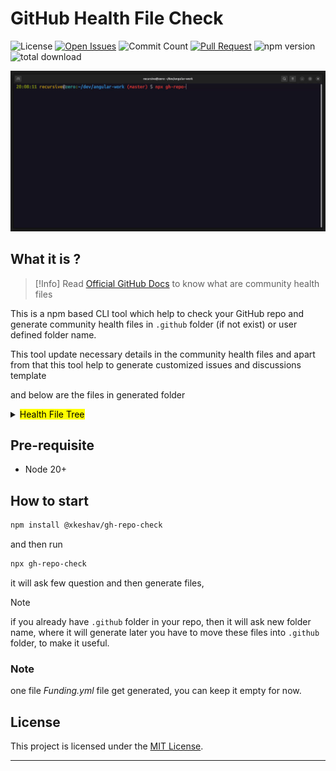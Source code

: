 # GitHub Health File Check

<!-- Badges -->

![License][license]
[![Open Issues][issues]][issue-link]
![Commit Count][commits]
[![Pull Request][PR]][pr-link]
![npm version][npm version]
![total download][download]

<!--  -->

![gh-repo-check demo gif](src/assets/images/output.gif)

## What it is ?

> [!Info]
> Read [Official GitHub Docs][community-files] to know what are community health files

This is a npm based CLI tool which help to check your GitHub repo and generate community health files in `.github` folder (if not exist) or user defined folder name.

This tool update necessary details in the community health files and apart from that this tool help to generate customized issues and discussions template

and below are the files in generated folder

<details><summary>
  <mark> Health File Tree</mark>
</summary>

```lang-none
├── .github
│   ├── CODEOWNERS
│   ├── CODE_OF_CONDUCT.md
│   ├── CONTRIBUTING.md
│   ├── DISCUSSION_TEMPLATE
│   │   ├── announcements.yml
│   │   └── ideas.yml
│   ├── FUNDING.yml
│   ├── ISSUE_TEMPLATE
│   │   ├── BUG_REPORT.yml
│   │   ├── ENHANCEMENT.yml
│   │   ├── FEATURE_REQUEST.md
│   │   ├── QUESTION.md
│   │   └── config.yml
│   ├── PULL_REQUEST_TEMPLATE.md
│   ├── SECURITY.md
│   ├── SUPPORT.md

```

</details>

## Pre-requisite

- Node 20+

## How to start

```bash
npm install @xkeshav/gh-repo-check
```

and then run

```sh
npx gh-repo-check
```

it will ask few question and then generate files,

> [!Note]
> if you already have `.github` folder in your repo, then it will ask new folder name, where it will generate
> later you have to move these files into `.github` folder, to make it useful.

### Note

one file _Funding.yml_ file get generated, you can keep it empty for now.

## License

This project is licensed under the [MIT License][license-link].

---

<!-- References -->

[license]: https://badgen.net/github/license/xkeshav/gh-repo-check
[issues]: https://badgen.net/github/open-issues/xkeshav/gh-repo-check
[PR]: https://badgen.net/github/prs/xkeshav/gh-repo-check
[commits]: https://badgen.net/github/commits/xkeshav/gh-repo-check/main?color=green

<!--[license]: https://badgen.net/npm/license/@xkeshav/gh-repo-check-->

[npm version]: https://badgen.net/npm/v/@xkeshav/gh-repo-check
[download]: https://badgen.net/npm/dt/@xkeshav/gh-repo-check
[issue-link]: https://github.com/xkeshav/gh-repo-check/issues
[license-link]: https://github.com/xkeshav/gh-repo-check/blob/main/LICENSE
[pr-link]: https://github.com/xkeshav/gh-repo-check/pulls
[community-files]: https://docs.github.com/en/enterprise-server@3.10/communities/setting-up-your-project-for-healthy-contributions/creating-a-default-community-health-file
